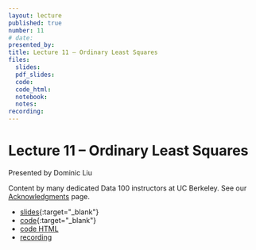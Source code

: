 ```yaml
---
layout: lecture
published: true
number: 11
# date:
presented_by:
title: Lecture 11 – Ordinary Least Squares
files:
  slides:
  pdf_slides:
  code:
  code_html:
  notebook:
  notes:
recording:
---
```


# Lecture 11 – Ordinary Least Squares

Presented by Dominic Liu

Content by many dedicated Data 100 instructors at UC Berkeley. See our [Acknowledgments](../../acks) page.

- [slides](https://docs.google.com/presentation/d/1krIV4zcwLbA2wxnFIZZ7l-CV6oeBibuvRfAoePfJ0R4/edit?usp=sharing){:target="_blank"}
- [code](https://data100.datahub.berkeley.edu/hub/user-redirect/git-pull?repo=https%3A%2F%2Fgithub.com%2FDS-100%2Fsu23-materials&branch=main&urlpath=lab%2Ftree%2Fsu23-materials%2Flec%2Flec11%2Flec11.ipynb){:target="_blank"}
- [code HTML](../../resources/assets/lectures/lec11/lec11.html)
- [recording](https://bcourses.berkeley.edu/courses/1525605/pages/lecture-11-ordinary-least-squares)
